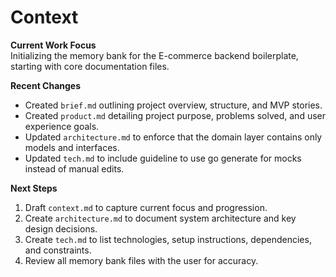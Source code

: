 # Context

**Current Work Focus**  
Initializing the memory bank for the E-commerce backend boilerplate, starting with core documentation files.

**Recent Changes**  
- Created `brief.md` outlining project overview, structure, and MVP stories.  
- Created `product.md` detailing project purpose, problems solved, and user experience goals.
- Updated `architecture.md` to enforce that the domain layer contains only models and interfaces.
- Updated `tech.md` to include guideline to use go generate for mocks instead of manual edits.

**Next Steps**  
1. Draft `context.md` to capture current focus and progression.  
2. Create `architecture.md` to document system architecture and key design decisions.  
3. Create `tech.md` to list technologies, setup instructions, dependencies, and constraints.  
4. Review all memory bank files with the user for accuracy.
